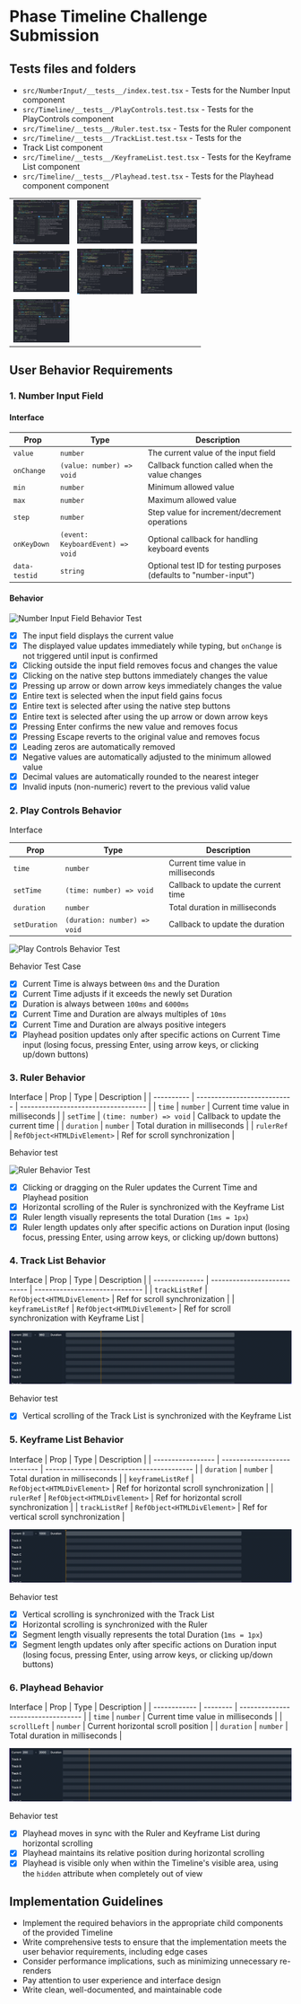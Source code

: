 # Phase Timeline Challenge Submission

<!-- ## Overview -->

<!-- Implement interactive features for a Timeline component. We will provide a basic Timeline component scaffold, and your task is to implement the functionality that meets the user behavior requirements outlined below.

![component-overview](./readme-assets/component-overview.jpg)

## Glossary

- **Timeline**: The main component that visually represents the duration of a sequence of events or changes over time.
- **Playhead**: The visual indicator that shows the current time position on the Timeline.
- **Current Time**: The specific time point indicated by the Playhead's position.
- **Duration**: The total length of time represented by the Timeline.
- **Ruler**: The component showing time measurements and increments along the Timeline.
- **Track**: A horizontal lane on the Timeline that can contain multiple Keyframes, often used to group related events or changes.
- **Track List**: The component that displays and manages multiple Tracks.
- **Keyframe**: A marked point on the Timeline representing a significant event, change, or state.
- **Keyframe List**: The component that shows the Keyframes across all Tracks, synchronized with the Ruler.
- **Segment**: The visual representation of the Timeline's duration in the Keyframe List. -->

## Tests files and folders

- `src/NumberInput/__tests__/index.test.tsx` - Tests for the Number Input component
- `src/Timeline/__tests__/PlayControls.test.tsx` - Tests for the PlayControls component
- `src/Timeline/__tests__/Ruler.test.tsx` - Tests for the
  Ruler component
- `src/Timeline/__tests__/TrackList.test.tsx` - Tests for the
- Track List component
- `src/Timeline/__tests__/KeyframeList.test.tsx` - Tests for the Keyframe List component
- `src/Timeline/__tests__/Playhead.test.tsx` - Tests for the Playhead component component

<table>
  <tr>
    <td><img src="https://github.com/kemojal/phase-timeline-challenge/blob/main/test-assets/test-results/01-number-input.png?raw=true" width="100"></td>
    <td><img src="https://github.com/kemojal/phase-timeline-challenge/blob/main/test-assets/test-results/02-playcontrol.png?raw=true" width="100"></td>
    <td><img src="https://github.com/kemojal/phase-timeline-challenge/blob/main/test-assets/test-results/03-ruler.png?raw=true" width="100"></td>
  </tr>
  <tr>
    <td><img src="https://github.com/kemojal/phase-timeline-challenge/blob/main/test-assets/test-results/04-tracklist.png?raw=true" width="100"></td>
    <td><img src="https://github.com/kemojal/phase-timeline-challenge/blob/main/test-assets/test-results/05-1-keyframelist.png?raw=true" width="100"></td>
    <td><img src="https://github.com/kemojal/phase-timeline-challenge/blob/main/test-assets/test-results/05-1-keyframesegment.png?raw=true" width="100"></td>
  </tr>
  <tr>
    <td><img src="https://github.com/kemojal/phase-timeline-challenge/blob/main/test-assets/test-results/06-playhead.png?raw=true" width="100"></td>
    
  </tr>
</table>

## User Behavior Requirements

### 1. Number Input Field

#### Interface

| Prop          | Type                             | Description                                                        |
| ------------- | -------------------------------- | ------------------------------------------------------------------ |
| `value`       | `number`                         | The current value of the input field                               |
| `onChange`    | `(value: number) => void`        | Callback function called when the value changes                    |
| `min`         | `number`                         | Minimum allowed value                                              |
| `max`         | `number`                         | Maximum allowed value                                              |
| `step`        | `number`                         | Step value for increment/decrement operations                      |
| `onKeyDown`   | `(event: KeyboardEvent) => void` | Optional callback for handling keyboard events                     |
| `data-testid` | `string`                         | Optional test ID for testing purposes (defaults to "number-input") |

#### Behavior

![Number Input Field Behavior Test](https://github.com/kemojal/phase-timeline-challenge/blob/main/test-assets/gifs/01-input-test.gif?raw=true)

- [x] The input field displays the current value
- [x] The displayed value updates immediately while typing, but `onChange` is not triggered until input is confirmed
- [x] Clicking outside the input field removes focus and changes the value
- [x] Clicking on the native step buttons immediately changes the value
- [x] Pressing up arrow or down arrow keys immediately changes the value
- [x] Entire text is selected when the input field gains focus
- [x] Entire text is selected after using the native step buttons
- [x] Entire text is selected after using the up arrow or down arrow keys
- [x] Pressing Enter confirms the new value and removes focus
- [x] Pressing Escape reverts to the original value and removes focus
- [x] Leading zeros are automatically removed
- [x] Negative values are automatically adjusted to the minimum allowed value
- [x] Decimal values are automatically rounded to the nearest integer
- [x] Invalid inputs (non-numeric) revert to the previous valid value

### 2. Play Controls Behavior

Interface

| Prop          | Type                         | Description                         |
| ------------- | ---------------------------- | ----------------------------------- |
| `time`        | `number`                     | Current time value in milliseconds  |
| `setTime`     | `(time: number) => void`     | Callback to update the current time |
| `duration`    | `number`                     | Total duration in milliseconds      |
| `setDuration` | `(duration: number) => void` | Callback to update the duration     |

![Play Controls Behavior Test](https://github.com/kemojal/phase-timeline-challenge/blob/main/test-assets/gifs/02-play-controls-test.gif?raw=true)

Behavior Test Case

- [x] Current Time is always between `0ms` and the Duration
- [x] Current Time adjusts if it exceeds the newly set Duration
- [x] Duration is always between `100ms` and `6000ms`
- [x] Current Time and Duration are always multiples of `10ms`
- [x] Current Time and Duration are always positive integers
- [x] Playhead position updates only after specific actions on Current Time input (losing focus, pressing Enter, using arrow keys, or clicking up/down buttons)

### 3. Ruler Behavior

Interface
| Prop | Type | Description |
| ---------- | --------------------------- | ----------------------------------- |
| `time` | `number` | Current time value in milliseconds |
| `setTime` | `(time: number) => void` | Callback to update the current time |
| `duration` | `number` | Total duration in milliseconds |
| `rulerRef` | `RefObject<HTMLDivElement>` | Ref for scroll synchronization |

Behavior test

![Ruler Behavior Test](https://github.com/kemojal/phase-timeline-challenge/blob/main/test-assets/gifs/03-ruler-test.gif?raw=true)

- [x] Clicking or dragging on the Ruler updates the Current Time and Playhead position
- [x] Horizontal scrolling of the Ruler is synchronized with the Keyframe List
- [x] Ruler length visually represents the total Duration (`1ms = 1px`)
- [x] Ruler length updates only after specific actions on Duration input (losing focus, pressing Enter, using arrow keys, or clicking up/down buttons)

### 4. Track List Behavior

Interface
| Prop | Type | Description |
| -------------- | --------------------------- | ------------------------------ |
| `trackListRef` | `RefObject<HTMLDivElement>` | Ref for scroll synchronization |
| `keyframeListRef` | `RefObject<HTMLDivElement>` | Ref for scroll synchronization with Keyframe List |

![Track List Behavior Test](https://github.com/kemojal/phase-timeline-challenge/blob/main/test-assets/gifs/04-track-list-test.gif?raw=true)

Behavior test

- [x] Vertical scrolling of the Track List is synchronized with the Keyframe List

### 5. Keyframe List Behavior

Interface
| Prop | Type | Description |
| ----------------- | --------------------------- | ----------------------------------------- |
| `duration` | `number` | Total duration in milliseconds |
| `keyframeListRef` | `RefObject<HTMLDivElement>` | Ref for horizontal scroll synchronization |
| `rulerRef` | `RefObject<HTMLDivElement>` | Ref for horizontal scroll synchronization |
| `trackListRef` | `RefObject<HTMLDivElement>` | Ref for vertical scroll synchronization |

![Keyframe List Behavior Test](https://github.com/kemojal/phase-timeline-challenge/blob/main/test-assets/gifs/05-keyframe-list-test.gif?raw=true)

Behavior test

- [x] Vertical scrolling is synchronized with the Track List
- [x] Horizontal scrolling is synchronized with the Ruler
- [x] Segment length visually represents the total Duration (`1ms = 1px`)
- [x] Segment length updates only after specific actions on Duration input (losing focus, pressing Enter, using arrow keys, or clicking up/down buttons)

### 6. Playhead Behavior

Interface
| Prop | Type | Description |
| ------------ | -------- | ---------------------------------- |
| `time` | `number` | Current time value in milliseconds |
| `scrollLeft` | `number` | Current horizontal scroll position |
| `duration` | `number` | Total duration in milliseconds |

![Playhead Behavior Test](https://github.com/kemojal/phase-timeline-challenge/blob/main/test-assets/gifs/06-playhead-test.gif?raw=true)

Behavior test

- [x] Playhead moves in sync with the Ruler and Keyframe List during horizontal scrolling
- [x] Playhead maintains its relative position during horizontal scrolling
- [x] Playhead is visible only when within the Timeline's visible area, using the `hidden` attribute when completely out of view

## Implementation Guidelines

- Implement the required behaviors in the appropriate child components of the provided Timeline
- Write comprehensive tests to ensure that the implementation meets the user behavior requirements, including edge cases
- Consider performance implications, such as minimizing unnecessary re-renders
- Pay attention to user experience and interface design
- Write clean, well-documented, and maintainable code
